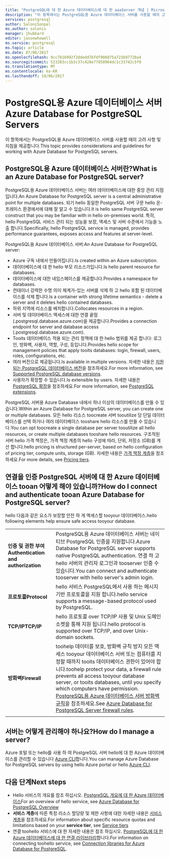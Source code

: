 ```yaml
---
title: "PostgreSQL에 대 한 Azure 데이터베이스에 대 한 aaaServer 개념 | Microsoft Docs"
description: "이 항목에서는 PostgreSQL용 Azure 데이터베이스 서버를 사용할 때의 고려 사항 및 지침을 제공합니다."
services: postgresql
author: SaloniSonpal
ms.author: salonis
manager: jhubbard
editor: jasonwhowell
ms.service: postgresql
ms.topic: article
ms.date: 07/06/2017
ms.openlocfilehash: 9cc7816992f2ddedd76fdf906075a723b97720a4
ms.sourcegitcommit: 523283cc1b3c37c428e77850964dc1c33742c5f0
ms.translationtype: MT
ms.contentlocale: ko-KR
ms.lasthandoff: 10/06/2017
---
```

# <a name="azure-database-for-postgresql-servers"></a><span data-ttu-id="71745-103">PostgreSQL용 Azure 데이터베이스 서버</span><span class="sxs-lookup"><span data-stu-id="71745-103">Azure Database for PostgreSQL Servers</span></span>
<span data-ttu-id="71745-104">이 항목에서는 PostgreSQL용 Azure 데이터베이스 서버를 사용할 때의 고려 사항 및 지침을 제공합니다.</span><span class="sxs-lookup"><span data-stu-id="71745-104">This topic provides considerations and guidelines for working with Azure Database for PostgreSQL servers.</span></span>

## <a name="what-is-an-azure-database-for-postgresql-server"></a><span data-ttu-id="71745-105">PostgreSQL용 Azure 데이터베이스 서버란?</span><span class="sxs-lookup"><span data-stu-id="71745-105">What is an Azure Database for PostgreSQL server?</span></span>
<span data-ttu-id="71745-106">PostgreSQL용 Azure 데이터베이스 서버는 여러 데이터베이스에 대한 중앙 관리 지점입니다.</span><span class="sxs-lookup"><span data-stu-id="71745-106">An Azure Database for PostgreSQL server is a central administrative point for multiple databases.</span></span> <span data-ttu-id="71745-107">되기 hello 동일한 PostgreSQL 서버 구문 hello 온-프레미스 환경에서에 대해 잘 알고 수 있습니다.</span><span class="sxs-lookup"><span data-stu-id="71745-107">It is hello same PostgreSQL server construct that you may be familiar with in hello on-premises world.</span></span> <span data-ttu-id="71745-108">특히, hello PostgreSQL 서비스 관리 되는 성능을 보장, 액세스 및 서버 수준에서 기능을 노출 합니다.</span><span class="sxs-lookup"><span data-stu-id="71745-108">Specifically, hello PostgreSQL service is managed, provides performance guarantees, exposes access and features at server-level.</span></span>

<span data-ttu-id="71745-109">PostgreSQL용 Azure 데이터베이스 서버:</span><span class="sxs-lookup"><span data-stu-id="71745-109">An Azure Database for PostgreSQL server:</span></span>

- <span data-ttu-id="71745-110">Azure 구독 내에서 만들어집니다.</span><span class="sxs-lookup"><span data-stu-id="71745-110">Is created within an Azure subscription.</span></span>
- <span data-ttu-id="71745-111">데이터베이스에 대 한 hello 부모 리소스가입니다.</span><span class="sxs-lookup"><span data-stu-id="71745-111">Is hello parent resource for databases.</span></span>
- <span data-ttu-id="71745-112">데이터베이스에 대한 네임스페이스를 제공합니다.</span><span class="sxs-lookup"><span data-stu-id="71745-112">Provides a namespace for databases.</span></span>
- <span data-ttu-id="71745-113">컨테이너 강력한 수명 의미 체계가-있는 서버를 삭제 하 고 hello 포함 된 데이터베이스를 삭제 합니다.</span><span class="sxs-lookup"><span data-stu-id="71745-113">Is a container with strong lifetime semantics - delete a server and it deletes hello contained databases.</span></span>
- <span data-ttu-id="71745-114">하위 지역에 리소스를 배치합니다.</span><span class="sxs-lookup"><span data-stu-id="71745-114">Collocates resources in a region.</span></span>
- <span data-ttu-id="71745-115">서버 및 데이터베이스 액세스에 대한 연결 끝점(.postgresql.database.azure.com)을 제공합니다.</span><span class="sxs-lookup"><span data-stu-id="71745-115">Provides a connection endpoint for server and database access (.postgresql.database.azure.com).</span></span>
- <span data-ttu-id="71745-116">Tooits 데이터베이스 적용 되는 관리 정책에 대 한 hello 범위를 제공 합니다: 로그인, 방화벽, 사용자, 역할, 구성, 등입니다.</span><span class="sxs-lookup"><span data-stu-id="71745-116">Provides hello scope for management policies that apply tooits databases: login, firewall, users, roles, configurations, etc.</span></span>
- <span data-ttu-id="71745-117">여러 버전으로 제공됩니다.</span><span class="sxs-lookup"><span data-stu-id="71745-117">Is available in multiple versions.</span></span> <span data-ttu-id="71745-118">자세한 내용은 [지원되는 PostgreSQL 데이터베이스 버전](concepts-supported-versions.md)을 참조하세요.</span><span class="sxs-lookup"><span data-stu-id="71745-118">For more information, see [Supported PostgreSQL database versions](concepts-supported-versions.md).</span></span>
- <span data-ttu-id="71745-119">사용자가 확장할 수 있습니다.</span><span class="sxs-lookup"><span data-stu-id="71745-119">Is extensible by users.</span></span> <span data-ttu-id="71745-120">자세한 내용은 [PostgreSQL 확장](concepts-extensions.md)을 참조하세요.</span><span class="sxs-lookup"><span data-stu-id="71745-120">For more information, see [PostgreSQL extensions](concepts-extensions.md).</span></span>

<span data-ttu-id="71745-121">PostgreSQL 서버용 Azure Database 내에서 하나 이상의 데이터베이스를 만들 수 있습니다.</span><span class="sxs-lookup"><span data-stu-id="71745-121">Within an Azure Database for PostgreSQL server, you can create one or multiple databases.</span></span> <span data-ttu-id="71745-122">모든 hello 리소스 toocreate 서버 tooutilize 당 단일 데이터베이스를 선택 하거나 여러 데이터베이스 tooshare hello 리소스를 만들 수 있습니다.</span><span class="sxs-lookup"><span data-stu-id="71745-122">You can opt toocreate a single database per server tooutilize all hello resources, or create multiple databases tooshare hello resources.</span></span> <span data-ttu-id="71745-123">구조적된 서버 hello 가격 책정은, 가격 책정 계층의 hello 구성에 따라, 단위, 저장소 (GB)를 계산 합니다.</span><span class="sxs-lookup"><span data-stu-id="71745-123">hello pricing is structured per-server, based on hello configuration of pricing tier, compute units, storage (GB).</span></span> <span data-ttu-id="71745-124">자세한 내용은 [가격 책정 계층](./concepts-service-tiers.md)을 참조하세요.</span><span class="sxs-lookup"><span data-stu-id="71745-124">For more details, see [Pricing tiers](./concepts-service-tiers.md).</span></span>

## <a name="how-do-i-connect-and-authenticate-tooan-azure-database-for-postgresql-server"></a><span data-ttu-id="71745-125">연결을 인증 PostgreSQL 서버에 대 한 Azure 데이터베이스 tooan 어떻게 해야 있습니까?</span><span class="sxs-lookup"><span data-stu-id="71745-125">How do I connect and authenticate tooan Azure Database for PostgreSQL server?</span></span>
<span data-ttu-id="71745-126">hello 다음과 같은 요소가 보장할 안전 하 게 액세스할 tooyour 데이터베이스.</span><span class="sxs-lookup"><span data-stu-id="71745-126">hello following elements help ensure safe access tooyour database.</span></span>

|||
| :-- | :-- |
| <span data-ttu-id="71745-127">**인증 및 권한 부여**</span><span class="sxs-lookup"><span data-stu-id="71745-127">**Authentication and authorization**</span></span> | <span data-ttu-id="71745-128">PostgreSQL용 Azure 데이터베이스 서버는 네이티브 PostgreSQL 인증을 지원합니다.</span><span class="sxs-lookup"><span data-stu-id="71745-128">Azure Database for PostgreSQL server supports native PostgreSQL authentication.</span></span> <span data-ttu-id="71745-129">연결 하 고 hello 서버의 관리자 로그인과 tooserver 인증 수 있습니다.</span><span class="sxs-lookup"><span data-stu-id="71745-129">You can connect and authenticate tooserver with hello server's admin login.</span></span> |
| <span data-ttu-id="71745-130">**프로토콜**</span><span class="sxs-lookup"><span data-stu-id="71745-130">**Protocol**</span></span> | <span data-ttu-id="71745-131">hello 서비스 PostgreSQL에서 사용 하는 메시지 기반 프로토콜을 지원 합니다.</span><span class="sxs-lookup"><span data-stu-id="71745-131">hello service supports a message-based protocol used by PostgreSQL.</span></span> |
| <span data-ttu-id="71745-132">**TCP/IP**</span><span class="sxs-lookup"><span data-stu-id="71745-132">**TCP/IP**</span></span> | <span data-ttu-id="71745-133">hello 프로토콜 over TCP/IP 사용 및 Unix 도메인 소켓을 통해 지원 됩니다.</span><span class="sxs-lookup"><span data-stu-id="71745-133">hello protocol is supported over TCP/IP, and over Unix-domain sockets.</span></span> |
| <span data-ttu-id="71745-134">**방화벽**</span><span class="sxs-lookup"><span data-stu-id="71745-134">**Firewall**</span></span> | <span data-ttu-id="71745-135">toohelp 데이터를 보호, 방화벽 규칙 방지 모든 액세스 tooyour 데이터베이스 서버 또는 컴퓨터를 지정할 때까지 tooits 데이터베이스 권한이 있어야 합니다.</span><span class="sxs-lookup"><span data-stu-id="71745-135">toohelp protect your data, a firewall rule prevents all access tooyour database server, or tooits databases, until you specify which computers have permission.</span></span> <span data-ttu-id="71745-136">[PostgreSQL용 Azure 데이터베이스 서버 방화벽 규칙](concepts-firewall-rules.md)을 참조하세요.</span><span class="sxs-lookup"><span data-stu-id="71745-136">See [Azure Database for PostgreSQL Server firewall rules](concepts-firewall-rules.md).</span></span> |
|||

## <a name="how-do-i-manage-a-server"></a><span data-ttu-id="71745-137">서버는 어떻게 관리해야 하나요?</span><span class="sxs-lookup"><span data-stu-id="71745-137">How do I manage a server?</span></span>
<span data-ttu-id="71745-138">Azure 포털 또는 hello를 사용 하 여 PostgreSQL 서버 hello에 대 한 Azure 데이터베이스를 관리할 수 있습니다 [Azure CLI](/cli/azure/postgres)합니다.</span><span class="sxs-lookup"><span data-stu-id="71745-138">You can manage Azure Database for PostgreSQL servers by using hello Azure portal or hello [Azure CLI](/cli/azure/postgres).</span></span>

## <a name="next-steps"></a><span data-ttu-id="71745-139">다음 단계</span><span class="sxs-lookup"><span data-stu-id="71745-139">Next steps</span></span>
- <span data-ttu-id="71745-140">Hello 서비스의 개요를 참조 하십시오. [PostgreSQL 개요에 대 한 Azure 데이터베이스](overview.md)</span><span class="sxs-lookup"><span data-stu-id="71745-140">For an overview of hello service, see [Azure Database for PostgreSQL Overview](overview.md)</span></span>
- <span data-ttu-id="71745-141">**서비스 계층**에 따른 특정 리소스 할당량 및 제한 사항에 대한 자세한 내용은 [서비스 계층](concepts-service-tiers.md)을 참조하세요.</span><span class="sxs-lookup"><span data-stu-id="71745-141">For information about specific resource quotas and limitations based on your **service tier**, see [Service tiers](concepts-service-tiers.md)</span></span>
- <span data-ttu-id="71745-142">연결 toohello 서비스에 대 한 자세한 내용은 참조 하십시오. [PostgreSQL에 대 한 Azure 데이터베이스에 대 한 연결 라이브러리](concepts-connection-libraries.md)합니다.</span><span class="sxs-lookup"><span data-stu-id="71745-142">For information on connecting toohello service, see [Connection libraries for Azure Database for PostgreSQL](concepts-connection-libraries.md).</span></span>
